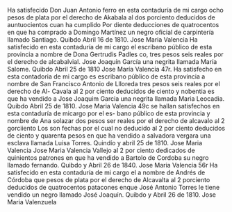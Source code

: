 Ha satisfecido Don Juan Antonio ferro en esta contaduría de mi cargo ocho pesos de plata por el derecho de Akabala al dos porciento deducidos de auntuocientos cuan ha cumplido
Por diente deducciones de quatrocentos en que ha comprado a Domingo Martínez un negro oficial de carpintería llamado Santiago. Quibdo Abril 16 de 1810. Jose Maria Valencia
Ha satisfecido en esta contaduría de mi cargo el escribano público de esta provincia a nombre de Dona Gertrudis Padles co, tres pesos seis reales por el derecho de alcabalvial.
Jose Joaquín García
una negrita llamada María Salome.
Quibdo Abril 25 de 1810
Jose María Valencia
47r. Ha satisfecho en esta contadoria de mi cargo es escribano público de esta provincia a nombre de San Francisco Antonio de Llloreda tres pesos seis reales por el derecho de Al-
Cavala al 2 por ciento deducidos de ciento y nobentia es que ha vendido a Jose Joaquim Garcia una negrita llamada Maria Leocadia. Quibdo Abril 25 de 1810. Jose Maria Valencia
49c
se hallan satisfechos en esta contaduría de micargo por el es-
bano público de esta provincia y nombre de Ana solazar dos
pesos ser reales por el derecho de alcavalo al 2 gorciiento
Los son fechas por el cual no deducido al 2 por ciento deducidos de ciento y quarenta pesos en que ha vendido a salvadora vergara una esclava llamada Luisa Torres. Quindío y abril 25 de 1810. Jose Maria Valencia
Jose Maria Valencia
Vallejo al 2 por ciento dedicados de quinientos patrones en que ha vendido a Bartolo de Cordoba su negro llamado fernando. Quibdo y Abril 26 de 1840. Jose Maria Valencia
56r Ha satisfecido en esta contaduría de mi cargo el a nombre de Andrés de Córdoba que pesos de plata por el derecho de Alcavalta al 2 porciento
deducidos de quatrocentos patacones enque José Antonio Torres le tiene vendido un negro llamado José Joaquín. Quibdo y Abril 26 de 1810. Jose Maria Valenzuela